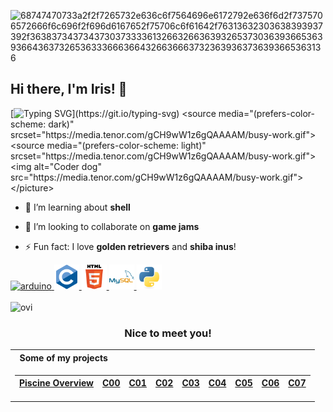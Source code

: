 ![68747470733a2f2f7265732e636c6f7564696e6172792e636f6d2f7375706572666f6c696f2f696d6167652f75706c6f61642f76313632303638393937392f363837343734373037333361326632663639326537303639366536393664363732653633366636643266366637323639363736393665363136](https://user-images.githubusercontent.com/58959408/232639433-cb0aea21-66f0-4508-a771-85e2089c5a87.gif)
## Hi there, I'm Iris! 👋
[![Typing SVG](https://readme-typing-svg.demolab.com/?lines=Welcome+to+Iris'+profile!;Enjoy!)](https://git.io/typing-svg)
<source media="(prefers-color-scheme: dark)" srcset="https://media.tenor.com/gCH9wW1z6gQAAAAM/busy-work.gif">
 <source media="(prefers-color-scheme: light)" srcset="https://media.tenor.com/gCH9wW1z6gQAAAAM/busy-work.gif">
 <img alt="Coder dog" src="https://media.tenor.com/gCH9wW1z6gQAAAAM/busy-work.gif">
</picture>
  
- 🌱 I’m learning about **shell**
  
- 👯 I’m looking to collaborate on **game jams**

- ⚡ Fun fact: I love **golden retrievers** and **shiba inus**!

<p align="left"> <a href="https://www.arduino.cc/" target="_blank" rel="noreferrer"> <img src="https://cdn.worldvectorlogo.com/logos/arduino-1.svg" alt="arduino" width="40" height="40"/> </a> <a href="https://www.cprogramming.com/" target="_blank" rel="noreferrer"> <img src="https://raw.githubusercontent.com/devicons/devicon/master/icons/c/c-original.svg" alt="c" width="40" height="40"/> </a> <a href="https://www.w3.org/html/" target="_blank" rel="noreferrer"> <img src="https://raw.githubusercontent.com/devicons/devicon/master/icons/html5/html5-original-wordmark.svg" alt="html5" width="40" height="40"/> </a> <a href="https://www.mysql.com/" target="_blank" rel="noreferrer"> <img src="https://raw.githubusercontent.com/devicons/devicon/master/icons/mysql/mysql-original-wordmark.svg" alt="mysql" width="40" height="40"/> </a> <a href="https://www.python.org" target="_blank" rel="noreferrer"> <img src="https://raw.githubusercontent.com/devicons/devicon/master/icons/python/python-original.svg" alt="python" width="40" height="40"/> </a> 
<br/>
<br/>
<img src="https://github-readme-stats.vercel.app/api/top-langs?username=iriscodinggit&show_icons=true&locale=en&layout=compact&theme=chartreuse-dark" alt="ovi" />
<br/>
<h3 align="center">Nice to meet you!</h3>

<table>
<tr>
<th align="left"> &nbsp; Some of my projects</th>
</tr>
<tr>

<td>

| [Piscine Overview](https://github.com/pasqualerossi/42-Piscine/tree/main)  | [C00](https://github.com/pasqualerossi/42-Piscine/tree/main/C00%20-%20C07%20Piscine%20Projects/c00) | [C01](https://github.com/pasqualerossi/42-Piscine/tree/main/C00%20-%20C07%20Piscine%20Projects/c01) | [C02](https://github.com/pasqualerossi/42-Piscine/tree/main/C00%20-%20C07%20Piscine%20Projects/c02) | [C03](https://github.com/pasqualerossi/42-Piscine/tree/main/C00%20-%20C07%20Piscine%20Projects/c03) | [C04](https://github.com/pasqualerossi/42-Piscine/tree/main/C00%20-%20C07%20Piscine%20Projects/c04) | [C05](https://github.com/pasqualerossi/42-Piscine/tree/main/C00%20-%20C07%20Piscine%20Projects/c05) | [C06](https://github.com/pasqualerossi/42-Piscine/tree/main/C00%20-%20C07%20Piscine%20Projects/c06) | [C07](https://github.com/pasqualerossi/42-Piscine/tree/main/C00%20-%20C07%20Piscine%20Projects/c07) |
|--|--|--|--|--|--|--|--|--|

</td> </tr> </table>
